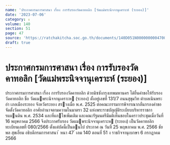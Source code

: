 ```yaml
---
name: 'ประกาศกรมการศาสนา เรื่อง การรับรองวัดคาทอลิก [วัดแม่พระนิจจานุเคราะห์ (ระยอง)]'
date: '2023-07-06'
category: ง
volume: 140
section: 51
page: 47
source: 'https://ratchakitcha.soc.go.th/documents/140D051N0000000004700.pdf'
draft: true
---
```


# ประกาศกรมการศาสนา เรื่อง การรับรองวัดคาทอลิก [วัดแม่พระนิจจานุเคราะห์ (ระยอง)]

ประกาศกรมการศาสนา เรื่อง การรับรองวัดคาทอลิก ด้วยมิซซังกรุงเทพมหานคร ได้ยื่นคําขอให้รับรองวัดคาทอลิก ชื่อ วัดแมพระนิจจานุเคราะห (ระยอง) ตั้งอยู่เลขที่ 131/7 ถนนสุขุมวิท ตําบลเนินพระ อํา เภอเมืองระยอง จังหวัดระยอง สรางเมื่อ พ.ศ. 2525 ต่อคณะกรรมการพิจารณากลั่นกรองคําขอจัดตั้งวัดคาทอลิก อาศัยอํานาจตามความในมาตรา 32 แห่งพระราชบัญญัติระเบียบบริหารราชการแผนดิน พ.ศ. 2534 และที่แกไขเพิ่มเติม และคณะรัฐมนตรีมีมติเห็นชอบในคราวประชุมเมื่อวันที่ 16 พฤษภาคม 2566 จึงประกาศรับรอง วัดแมพระนิจจานุเคราะห (ระยอง) เป็นวัดคาทอลิก ทะเบียนเลขที่ 080/2566 ตั้งแต่บัดนี้เป็นตนไป ประกาศ ณ วันที่ 25 พฤษภาคม พ.ศ. 2566 ชัยพล สุขเอี่ยม อธิบดีกรมการศาสนา ้ หนา 47 ่ เลม 140 ตอนที่ 51 ง ราชกิจจานุเบกษา 6 กรกฎาคม 2566
